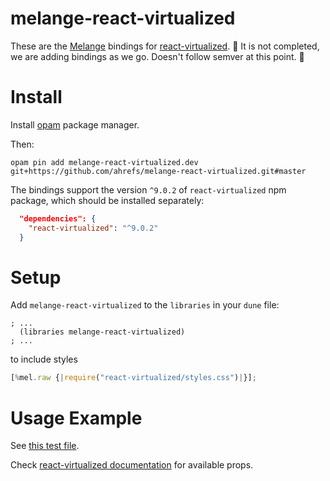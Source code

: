# melange-react-virtualized

These are the [Melange](https://melange.re/) bindings for [react-virtualized](https://github.com/bvaughn/react-virtualized).
🚧 It is not completed, we are adding bindings as we go. Doesn't follow semver at this point. 🚧

# Install

Install [opam](https://opam.ocaml.org/) package manager.

Then:

```
opam pin add melange-react-virtualized.dev git+https://github.com/ahrefs/melange-react-virtualized.git#master
```

The bindings support the version `^9.0.2` of `react-virtualized` npm package, which should be installed separately:

```json
  "dependencies": {
    "react-virtualized": "^9.0.2"
  }
```

# Setup

Add `melange-react-virtualized` to the `libraries` in your `dune` file:

```dune
; ...
  (libraries melange-react-virtualized)
; ...
```

to include styles

```js
[%mel.raw {|require("react-virtualized/styles.css")|}];
```

# Usage Example

See [this test file](./tests/test.re).

Check [react-virtualized documentation](https://github.com/bvaughn/react-virtualized/tree/master/docs#documentation) for available props.
